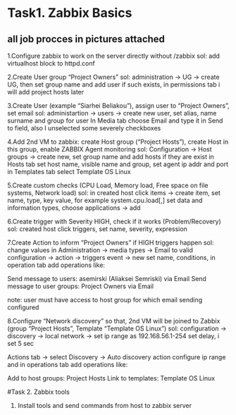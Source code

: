 # Task1. Zabbix Basics
## all job procces in pictures attached
1.Configure zabbix to work on the server directly without /zabbix 
sol: add virtualhost block to httpd.conf

2.Create User group “Project Owners”
sol: administration -> UG -> create UG, then set group name and add user if such exists, 
in permissions tab i will add project hosts  later

3.Create User (example “Siarhei Beliakou”), assign user to “Project Owners”, set email
sol: administartion -> users -> create new user,
set alias, name surname and group for user
In Media tab choose Email and type it in Send to field, also I unselected some severely checkboxes

4.Add 2nd VM to zabbix: create Host group (“Project Hosts”), create Host in this group, 
enable ZABBIX Agent monitoring
sol: Configuration -> Host groups -> create new, set group name and add hosts if they are exist
in Hosts tab set host name, visible name and group, set agent ip addr and port
in Templates tab select Template OS Linux

5.Create custom checks (CPU Load, Memory load, Free space on file systems, Network load)
sol: in created host click items -> create item, set name, type, key value, for example system.cpu.load[,]
set data and information types, choose applications -> add

6.Create trigger with Severity HIGH, check if it works (Problem/Recovery)
sol: created host click triggers, set name, severity, expression

7.Create Action to inform “Project Owners” if HIGH triggers happen
sol: change values in Administration -> media types -> Email to valid
configuration -> action -> triggers event -> new
set name, conditions, in operation tab add operations like:

Send message to users: asemirski (Aliaksei Semriski) via Email
Send message to user groups: Project Owners via Email

note: user must have access to host group for which email sending configured

8.Configure “Network discovery” so that, 2nd VM will be joined to Zabbix (group “Project Hosts”, Template “Template OS Linux”)
sol: configuration -> discovery -> local network -> set ip range as 192.168.56.1-254
set delay, i set 5 sec

Actions tab -> select Discovery -> Auto discovery action
configure ip range and in operations tab add operations like:

Add to host groups: Project Hosts
Link to templates: Template OS Linux

#Task 2. Zabbix tools
1. Install tools and send commands from host to zabbix server
